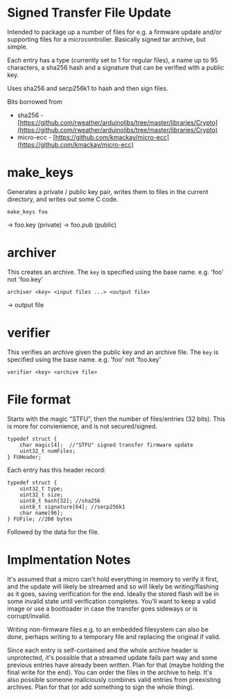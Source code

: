 Signed Transfer File Update
======================

Intended to package up a number of files for e.g. a firmware update and/or supporting files for a microcontroller. Basically signed tar archive, but simple. 

Each entry has a type (currently set to 1 for regular files), a name up to 95 characters, a sha256 hash and a signature that can be verified with a public key.

Uses sha256 and secp256k1 to hash and then sign files.

Bits borrowed from

* sha256 - [https://github.com/rweather/arduinolibs/tree/master/libraries/Crypto](https://github.com/rweather/arduinolibs/tree/master/libraries/Crypto)
* micro-ecc - [https://github.com/kmackay/micro-ecc](https://github.com/kmackay/micro-ecc)


make_keys
============

Generates a private / public key pair, writes them to files in the current directory, and writes out some C code.

```
make_keys foo
```
-> foo.key (private)
-> foo.pub (public)


archiver
============

This creates an archive. The `key` is specified using the base name. e.g. 'foo' not 'foo.key'
```
archiver <key> <input files ...> <output file>
```
-> output file


verifier
============

This verifies an archive given the public key and an archive file. The `key` is specified using the base name. e.g. 'foo' not 'foo.key'

```
verifier <key> <archive file>
```

File format
============

Starts with the magic "STFU", then the number of files/entries (32 bits). This is more for convienience, and is not secured/signed.

```
typedef struct {
    char magic[4];  //"STFU" signed transfer firmware update
    uint32_t numFiles;
} FUHeader;
```

Each entry has this header record:

```
typedef struct {
    uint32_t type;
    uint32_t size;
    uint8_t hash[32]; //sha256
    uint8_t signature[64]; //secp256k1
    char name[96];
} FUFile; //200 bytes
```

Followed by the data for the file. 

Implmentation Notes
============

It's assumed that a micro can't hold everything in memory to verify it first, and the update will likely be streamed and so will likely be writing/flashing as it goes, saving verification for the end. Ideally the stored flash will be in some invalid state until verification completes. You'll want to keep a valid image or use a bootloader in case the transfer goes sideways or is corrupt/invalid.

Writing non-firmware files e.g. to an embedded filesystem can also be done, perhaps writing to a temporary file and replacing the original if valid.

Since each entry is self-contained and the whole archive header is unprotected, it's possible that a streamed update fails part way and some previous entries have already been written. Plan for that (maybe holding the final write for the end). You can order the files in the archive to help. It's also possible someone maliciously combines valid entries from preexisting archives. Plan for that (or add something to sign the whole thing).
